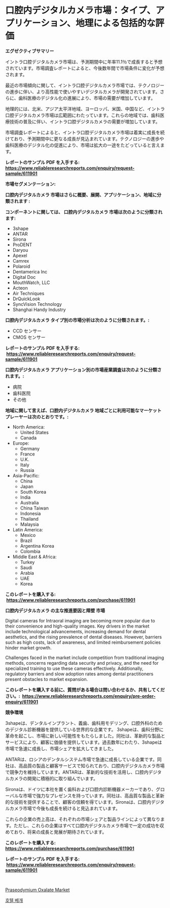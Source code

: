<p><h1>口腔内デジタルカメラ市場：タイプ、アプリケーション、地理による包括的な評価</h1></p><p><strong>エグゼクティブサマリー</strong></p>
<p><p>イントラ口腔デジタルカメラ市場は、予測期間中に年率11.1％で成長すると予想されています。市場調査レポートによると、今後数年間で市場条件に変化が予想されます。</p><p>最近の市場傾向に関して、イントラ口腔デジタルカメラ市場では、テクノロジーの進歩に伴い、より高性能で使いやすいデジタルカメラが開発されています。さらに、歯科医療のデジタル化の進展により、市場の需要が増加しています。</p><p>地理的には、北米、アジア太平洋地域、ヨーロッパ、米国、中国など、イントラ口腔デジタルカメラ市場は広範囲にわたっています。これらの地域では、歯科医療技術の普及に伴い、イントラ口腔デジタルカメラの需要が増加しています。</p><p>市場調査レポートによると、イントラ口腔デジタルカメラ市場は着実に成長を続けており、予測期間中に更なる成長が見込まれています。テクノロジーの進歩や歯科医療のデジタル化の促進により、市場は拡大の一途をたどっていると言えます。</p></p>
<p><strong>レポートのサンプル PDF を入手する: <a href="https://www.reliableresearchreports.com/enquiry/request-sample/611901">https://www.reliableresearchreports.com/enquiry/request-sample/611901</a></strong></p>
<p><strong>市場セグメンテーション:</strong></p>
<p><strong> 口腔内デジタルカメラ 市場はさらに概要、展開、アプリケーション、地域に分類されます :</strong></p>
<p><strong>コンポーネントに関しては、 口腔内デジタルカメラ 市場は次のように分類されます: &nbsp;</strong></p>
<p><ul><li>3shape</li><li>ANTAR</li><li>Sirona</li><li>ProDENT</li><li>Daryou</li><li>Apexel</li><li>Camrex</li><li>Polaroid</li><li>Dentamerica Inc</li><li>Digital Doc</li><li>MouthWatch, LLC</li><li>Acteon</li><li>Air Techniques</li><li>DrQuickLook</li><li>SyncVision Technology</li><li>Shanghai Handy Industry</li></ul></p>
<p><strong> 口腔内デジタルカメラ タイプ別の市場分析は次のように分類されます。:</strong></p>
<p><ul><li>CCD センサー</li><li>CMOS センサー</li></ul></p>
<p><strong>レポートのサンプル PDF を入手する: &nbsp;<a href="https://www.reliableresearchreports.com/enquiry/request-sample/611901">https://www.reliableresearchreports.com/enquiry/request-sample/611901</a></strong></p>
<p><strong> 口腔内デジタルカメラ アプリケーション別の市場産業調査は次のように分類されます。:</strong></p>
<p><ul><li>病院</li><li>歯科医院</li><li>その他</li></ul></p>
<p><strong>地域に関して言えば、口腔内デジタルカメラ 地域ごとに利用可能なマーケットプレーヤーは次のとおりです。:</strong></p>
<p><ul>
    <li>
        North America:
        <ul>
            <li>United States</li>
            <li>Canada</li>
        </ul>
    </li>
    <li>
        Europe:
        <ul>
            <li>Germany</li>
            <li>France</li>
            <li>U.K.</li>
            <li>Italy</li>
            <li>Russia</li>
        </ul>
    </li>
    <li>
        Asia-Pacific:
        <ul>
            <li>China</li>
            <li>Japan</li>
            <li>South Korea</li>
            <li>India</li>
            <li>Australia</li>
            <li>China Taiwan</li>
            <li>Indonesia</li>
            <li>Thailand</li>
            <li>Malaysia</li>
        </ul>
    </li>
    <li>
        Latin America:
        <ul>
            <li>Mexico</li>
            <li>Brazil</li>
            <li>Argentina Korea</li>
            <li>Colombia</li>
        </ul>
    </li>
    <li>
        Middle East & Africa:
        <ul>
            <li>Turkey</li>
            <li>Saudi</li>
            <li>Arabia</li>
            <li>UAE</li>
            <li>Korea</li>
        </ul>
    </li>
    </ul></p>
<p><strong>このレポートを購入する: &nbsp;<a href="https://www.reliableresearchreports.com/purchase/611901">https://www.reliableresearchreports.com/purchase/611901</a></strong></p>
<p><strong>口腔内デジタルカメラ の主な推進要因と障壁 市場</strong></p>
<p><p>Digital cameras for Intraoral imaging are becoming more popular due to their convenience and high-quality images. Key drivers in the market include technological advancements, increasing demand for dental aesthetics, and the rising prevalence of dental diseases. However, barriers such as high costs, lack of awareness, and limited reimbursement policies hinder market growth.</p><p>Challenges faced in the market include competition from traditional imaging methods, concerns regarding data security and privacy, and the need for specialized training to use these cameras effectively. Additionally, regulatory barriers and slow adoption rates among dental practitioners present obstacles to market expansion.</p></p>
<p><strong>このレポートを購入する前に、質問がある場合は問い合わせるか、共有してください。:&nbsp; <a href="https://www.reliableresearchreports.com/enquiry/pre-order-enquiry/611901">https://www.reliableresearchreports.com/enquiry/pre-order-enquiry/611901</a></strong></p>
<p><strong>競争環境</strong></p>
<p><p>3shapeは、デンタルインプラント、義歯、歯科用モデリング、口腔外科のためのデジタル診断機器を提供している世界的な企業です。 3shapeは、歯科分野に革命を起こし、市場に新しい可能性をもたらしました。同社は、革新的な製品とサービスにより、顧客に価値を提供しています。過去数年にわたり、3shapeは市場で急速に成長し、市場シェアを拡大してきました。</p><p>ANTARは、ロシアのデンタルシステム市場で急速に成長している企業です。同社は、高品質の製品と顧客サービスで知られており、口腔内デジタルカメラ市場で競争力を維持しています。ANTARは、革新的な技術を活用し、口腔内デジタルカメラの開発に積極的に取り組んでいます。</p><p>Sironaは、ドイツに本社を置く歯科および口腔内診断機器メーカーであり、グローバルな市場で強力なプレゼンスを持っています。同社は、高品質な製品と革新的な技術を提供することで、顧客の信頼を得ています。Sironaは、口腔内デジタルカメラ市場で今後も成長を続けると見込まれています。</p><p>これらの企業の売上高は、それぞれの市場シェアと製品ラインによって異なります。ただし、これらの企業はすべて口腔内デジタルカメラ市場で一定の成功を収めており、将来の成長と発展が期待されています。</p></p>
<p><strong>このレポートを購入する: &nbsp; <a href="https://www.reliableresearchreports.com/purchase/611901">https://www.reliableresearchreports.com/purchase/611901</a></strong></p>
<p><strong>レポートのサンプル PDF を入手する: &nbsp;<a href="https://www.reliableresearchreports.com/enquiry/request-sample/611901">https://www.reliableresearchreports.com/enquiry/request-sample/611901</a></strong><strong></strong></p>
<p>&nbsp;</p>
<p><p><a href="https://butternut-bug-553.notion.site/Praseodymium-Oxalate-Market-Dynamics-2024-2031-Also-about-Its-Market-Trends-Projections-and-Oppor-f4a7d56b2b61482c9ae498a4b38a90a3">Praseodymium Oxalate Market</a></p><p><a href="https://github.com/fernandotryO5lson96765/Market-Research-Report-List-1/blob/main/827814115360.md">호텔 베개</a></p></p>